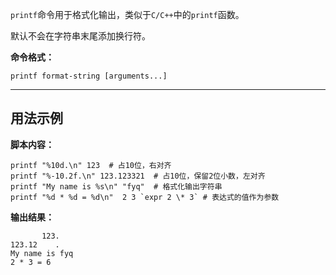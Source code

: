 `printf`命令用于格式化输出，类似于`C/C++`中的`printf`函数。

默认不会在字符串末尾添加换行符。

**命令格式：**

```shell
printf format-string [arguments...]
```

---

## 用法示例

**脚本内容：**

```shell
printf "%10d.\n" 123  # 占10位，右对齐
printf "%-10.2f.\n" 123.123321  # 占10位，保留2位小数，左对齐
printf "My name is %s\n" "fyq"  # 格式化输出字符串
printf "%d * %d = %d\n"  2 3 `expr 2 \* 3` # 表达式的值作为参数
```

**输出结果：**

```
       123.
123.12    .
My name is fyq
2 * 3 = 6
```
